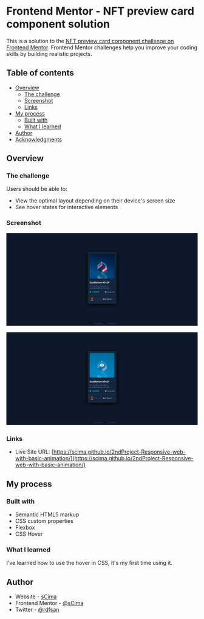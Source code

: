 # Frontend Mentor - NFT preview card component solution

This is a solution to the [NFT preview card component challenge on Frontend Mentor](https://www.frontendmentor.io/challenges/nft-preview-card-component-SbdUL_w0U). Frontend Mentor challenges help you improve your coding skills by building realistic projects. 

## Table of contents

- [Overview](#overview)
  - [The challenge](#the-challenge)
  - [Screenshot](#screenshot)
  - [Links](#links)
- [My process](#my-process)
  - [Built with](#built-with)
  - [What I learned](#what-i-learned)
- [Author](#author)
- [Acknowledgments](#acknowledgments)

## Overview

### The challenge

Users should be able to:

- View the optimal layout depending on their device's screen size
- See hover states for interactive elements

### Screenshot

![](./screenshot.png)

![Hovering](./hover.png)

### Links

- Live Site URL: [https://scima.github.io/2ndProject-Responsive-web-with-basic-animation/](https://scima.github.io/2ndProject-Responsive-web-with-basic-animation/)

## My process

### Built with

- Semantic HTML5 markup
- CSS custom properties
- Flexbox
- CSS Hover

### What I learned

I've learned how to use the hover in CSS, it's my first time using it.

## Author

- Website - [sCima](https://github.com/sCima)
- Frontend Mentor - [@sCima](https://www.frontendmentor.io/profile/sCima)
- Twitter - [@rdfsan](https://www.twitter.com/rdfsan)

